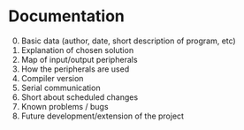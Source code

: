 # Documentation

0. Basic data (author, date, short description of program, etc)
1. Explanation of chosen solution 
2. Map of input/output peripherals
3. How the peripherals are used
4. Compiler version
5. Serial communication
6. Short about scheduled changes
7. Known problems / bugs
8. Future development/extension of the project
